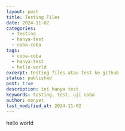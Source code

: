 ```yaml
---
layout: post
title: Testing Files
date: 2024-11-02
categories:
  - testing
  - hanya-test
  - coba-coba
tags:
  - coba-coba
  - hanya-test
  - hello-world
excerpt: testing files atau test ke github
status: published
post: true
description: ini hanya test
keywords: testing, test, uji coba
author: monyet
last_modified_at: 2024-11-02
---
```

hello world
